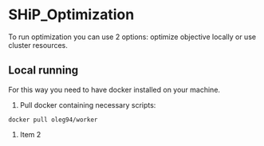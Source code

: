 # SHiP_Optimization
To run optimization you can use 2 options: optimize objective locally or use cluster resources.

## Local running
For this way you need to have docker installed on your machine.
1. Pull docker containing necessary scripts:
```
docker pull oleg94/worker
```
1. Item 2
